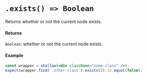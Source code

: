 # `.exists() => Boolean`

Returns whether or not the current node exists.


#### Returns

`Boolean`: whether or not the current node exists.



#### Example


```jsx
const wrapper = shallow(<div className="some-class" />);
expect(wrapper.find('.other-class').exists()).to.equal(false);
```
